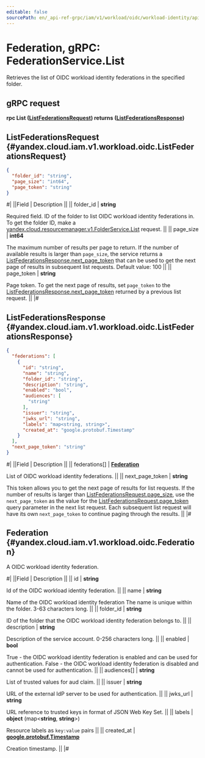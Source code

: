 ```yaml
---
editable: false
sourcePath: en/_api-ref-grpc/iam/v1/workload/oidc/workload-identity/api-ref/grpc/Federation/list.md
---
```


# Federation, gRPC: FederationService.List

Retrieves the list of OIDC workload identity federations in the specified folder.

## gRPC request

**rpc List ([ListFederationsRequest](#yandex.cloud.iam.v1.workload.oidc.ListFederationsRequest)) returns ([ListFederationsResponse](#yandex.cloud.iam.v1.workload.oidc.ListFederationsResponse))**

## ListFederationsRequest {#yandex.cloud.iam.v1.workload.oidc.ListFederationsRequest}

```json
{
  "folder_id": "string",
  "page_size": "int64",
  "page_token": "string"
}
```

#|
||Field | Description ||
|| folder_id | **string**

Required field. ID of the folder to list OIDC workload identity federations in.
To get the folder ID, make a [yandex.cloud.resourcemanager.v1.FolderService.List](/docs/resource-manager/api-ref/grpc/Folder/list#List) request. ||
|| page_size | **int64**

The maximum number of results per page to return. If the number of available
results is larger than `page_size`,
the service returns a [ListFederationsResponse.next_page_token](#yandex.cloud.iam.v1.workload.oidc.ListFederationsResponse)
that can be used to get the next page of results in subsequent list requests.
Default value: 100 ||
|| page_token | **string**

Page token. To get the next page of results, set `page_token`
to the [ListFederationsResponse.next_page_token](#yandex.cloud.iam.v1.workload.oidc.ListFederationsResponse)
returned by a previous list request. ||
|#

## ListFederationsResponse {#yandex.cloud.iam.v1.workload.oidc.ListFederationsResponse}

```json
{
  "federations": [
    {
      "id": "string",
      "name": "string",
      "folder_id": "string",
      "description": "string",
      "enabled": "bool",
      "audiences": [
        "string"
      ],
      "issuer": "string",
      "jwks_url": "string",
      "labels": "map<string, string>",
      "created_at": "google.protobuf.Timestamp"
    }
  ],
  "next_page_token": "string"
}
```

#|
||Field | Description ||
|| federations[] | **[Federation](#yandex.cloud.iam.v1.workload.oidc.Federation)**

List of OIDC workload identity federations. ||
|| next_page_token | **string**

This token allows you to get the next page of results for list requests. If the number of results
is larger than [ListFederationsRequest.page_size](#yandex.cloud.iam.v1.workload.oidc.ListFederationsRequest), use
the `next_page_token` as the value
for the [ListFederationsRequest.page_token](#yandex.cloud.iam.v1.workload.oidc.ListFederationsRequest) query parameter
in the next list request. Each subsequent list request will have its own
`next_page_token` to continue paging through the results. ||
|#

## Federation {#yandex.cloud.iam.v1.workload.oidc.Federation}

A OIDC workload identity federation.

#|
||Field | Description ||
|| id | **string**

Id of the OIDC workload identity federation. ||
|| name | **string**

Name of the OIDC workload identity federation
The name is unique within the folder. 3-63 characters long. ||
|| folder_id | **string**

ID of the folder that the OIDC workload identity federation belongs to. ||
|| description | **string**

Description of the service account. 0-256 characters long. ||
|| enabled | **bool**

True - the OIDC workload identity federation is enabled and can be used for authentication.
False - the OIDC workload identity federation is disabled and cannot be used for authentication. ||
|| audiences[] | **string**

List of trusted values for aud claim. ||
|| issuer | **string**

URL of the external IdP server to be used for authentication. ||
|| jwks_url | **string**

URL reference to trusted keys in format of JSON Web Key Set. ||
|| labels | **object** (map<**string**, **string**>)

Resource labels as `` key:value `` pairs ||
|| created_at | **[google.protobuf.Timestamp](https://developers.google.com/protocol-buffers/docs/reference/google.protobuf#timestamp)**

Creation timestamp. ||
|#